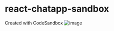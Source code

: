 # react-chatapp-sandbox
Created with CodeSandbox
![image](https://user-images.githubusercontent.com/76567906/128072377-36f0eb6f-61ea-4142-8e03-19a9929eff9e.png)

